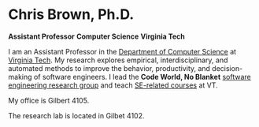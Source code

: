 # Chris Brown, Ph.D.

**Assistant Professor**
**Computer Science**
**Virginia Tech**

I am an Assistant Professor in the [Department of Computer Science](https://cs.vt.edu/) at [Virginia Tech](https://vt.edu/). My research explores empirical, interdisciplinary, and automated methods to improve the behavior, productivity, and decision-making of software engineers. I lead the **Code World, No Blanket** [software engineering research group](https://code-world-no-blanket.github.io/) and teach [SE-related courses](https://chbrown13.github.io/teaching.html) at VT.

My office is Gilbert 4105.

The research lab is located in Gilbet 4102.

